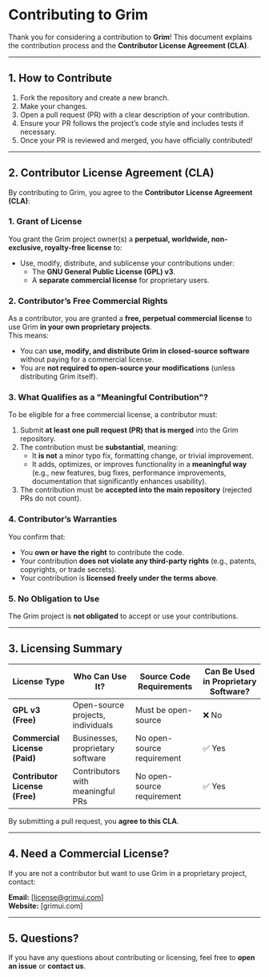 # Contributing to Grim

Thank you for considering a contribution to **Grim**! This document explains the contribution process and the **Contributor License Agreement (CLA)**.

---

## **1. How to Contribute**
1. Fork the repository and create a new branch.
2. Make your changes.
3. Open a pull request (PR) with a clear description of your contribution.
4. Ensure your PR follows the project’s code style and includes tests if necessary.
5. Once your PR is reviewed and merged, you have officially contributed!

---

## **2. Contributor License Agreement (CLA)**

By contributing to Grim, you agree to the **Contributor License Agreement (CLA)**:

### **1. Grant of License**
You grant the Grim project owner(s) a **perpetual, worldwide, non-exclusive, royalty-free license** to:
- Use, modify, distribute, and sublicense your contributions under:
  - The **GNU General Public License (GPL) v3**.
  - A **separate commercial license** for proprietary users.

### **2. Contributor’s Free Commercial Rights**
As a contributor, you are granted a **free, perpetual commercial license** to use Grim **in your own proprietary projects**.  
This means:
- You can **use, modify, and distribute Grim in closed-source software** without paying for a commercial license.
- You are **not required to open-source your modifications** (unless distributing Grim itself).

### **3. What Qualifies as a "Meaningful Contribution"?**
To be eligible for a free commercial license, a contributor must:
1. Submit **at least one pull request (PR) that is merged** into the Grim repository.
2. The contribution must be **substantial**, meaning:
   - It **is not** a minor typo fix, formatting change, or trivial improvement.
   - It adds, optimizes, or improves functionality in a **meaningful way** (e.g., new features, bug fixes, performance improvements, documentation that significantly enhances usability).
3. The contribution must be **accepted into the main repository** (rejected PRs do not count).

### **4. Contributor’s Warranties**
You confirm that:
- You **own or have the right** to contribute the code.
- Your contribution **does not violate any third-party rights** (e.g., patents, copyrights, or trade secrets).
- Your contribution is **licensed freely under the terms above**.

### **5. No Obligation to Use**
The Grim project is **not obligated** to accept or use your contributions.

---

## **3. Licensing Summary**
| License Type | Who Can Use It? | Source Code Requirements | Can Be Used in Proprietary Software? |
|-------------|---------------|------------------------|----------------------------------|
| **GPL v3 (Free)** | Open-source projects, individuals | Must be open-source | ❌ No |
| **Commercial License (Paid)** | Businesses, proprietary software | No open-source requirement | ✅ Yes |
| **Contributor License (Free)** | Contributors with meaningful PRs | No open-source requirement | ✅ Yes |

By submitting a pull request, you **agree to this CLA**.

---

## **4. Need a Commercial License?**
If you are not a contributor but want to use Grim in a proprietary project, contact:

**Email:** [license@grimui.com]  
**Website:** [grimui.com]  

---

## **5. Questions?**
If you have any questions about contributing or licensing, feel free to **open an issue** or **contact us**.
